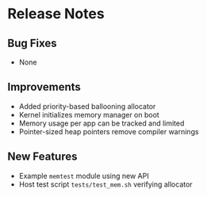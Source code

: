 # Release Notes

## Bug Fixes
- None

## Improvements
- Added priority-based ballooning allocator
- Kernel initializes memory manager on boot
- Memory usage per app can be tracked and limited
- Pointer-sized heap pointers remove compiler warnings

## New Features
- Example `memtest` module using new API
- Host test script `tests/test_mem.sh` verifying allocator
